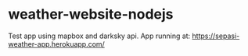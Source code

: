 # weather-website-nodejs

Test app using mapbox and darksky api. 
App running at: https://sepasi-weather-app.herokuapp.com/
